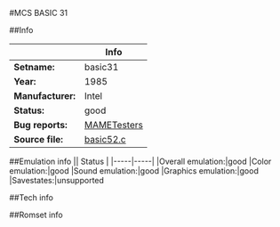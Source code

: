 #MCS BASIC 31

##Info

||Info|
|-----|-----|
|**Setname:**|basic31
|**Year:**|1985
|**Manufacturer:**|Intel
|**Status:**|good
|**Bug reports:**|[MAMETesters](http://mametesters.org/view_all_set.php?type=1&temporary=y&search=basic52.c)
|**Source file:**|[basic52.c](https://github.com/mamedev/mame/blob/master/src/mess/drivers/basic52.c)

##Emulation info
|| Status |
|-----|-----|
|Overall emulation:|good
|Color emulation:|good
|Sound emulation:|good
|Graphics emulation:|good
|Savestates:|unsupported

##Tech info

##Romset info

<!--- START OF EDITED COMMENT DO NOT TOUCH TEXT ABOVE-->
